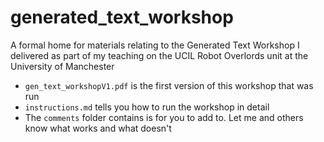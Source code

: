 # generated_text_workshop
A formal home for materials relating to the Generated Text Workshop I delivered as part of my teaching on the UCIL Robot Overlords unit at the University of Manchester

- `gen_text_workshopV1.pdf` is the first version of this workshop that was run
- `instructions.md` tells you how to run the workshop in detail
- The `comments` folder contains is for you to add to. Let me and others know what works and what doesn't

